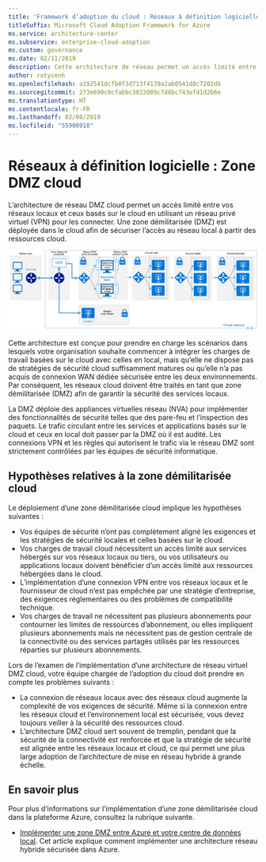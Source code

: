 ```yaml
---
title: 'Framework d’adoption du cloud : Réseaux à définition logicielle – Zone démilitarisée (DMZ) cloud'
titleSuffix: Microsoft Cloud Adoption Framework for Azure
ms.service: architecture-center
ms.subservice: enterprise-cloud-adoption
ms.custom: governance
ms.date: 02/11/2019
description: Cette architecture de réseau permet un accès limité entre vos réseaux locaux et ceux basés sur le cloud.
author: rotycenh
ms.openlocfilehash: a192541dcfb0f3d713f4139a2ab0541d0c7202db
ms.sourcegitcommit: 273e690c0cfabbc3822089c7d8bc743ef41d2b6e
ms.translationtype: HT
ms.contentlocale: fr-FR
ms.lasthandoff: 02/08/2019
ms.locfileid: "55900918"
---
```

# <a name="software-defined-networks-cloud-dmz"></a>Réseaux à définition logicielle : Zone DMZ cloud

L’architecture de réseau DMZ cloud permet un accès limité entre vos réseaux locaux et ceux basés sur le cloud en utilisant un réseau privé virtuel (VPN) pour les connecter. Une zone démilitarisée (DMZ) est déployée dans le cloud afin de sécuriser l’accès au réseau local à partir des ressources cloud.

![Architecture réseau hybride sécurisée](../../../reference-architectures/dmz/images/dmz-private.png)

Cette architecture est conçue pour prendre en charge les scénarios dans lesquels votre organisation souhaite commencer à intégrer les charges de travail basées sur le cloud avec celles en local, mais qu’elle ne dispose pas de stratégies de sécurité cloud suffisamment matures ou qu’elle n’a pas acquis de connexion WAN dédiée sécurisée entre les deux environnements. Par conséquent, les réseaux cloud doivent être traités en tant que zone démilitarisée (DMZ) afin de garantir la sécurité des services locaux.

La DMZ déploie des appliances virtuelles réseau (NVA) pour implémenter des fonctionnalités de sécurité telles que des pare-feu et l’inspection des paquets. Le trafic circulant entre les services et applications basés sur le cloud et ceux en local doit passer par la DMZ où il est audité. Les connexions VPN et les règles qui autorisent le trafic via le réseau DMZ sont strictement contrôlées par les équipes de sécurité informatique.

## <a name="cloud-dmz-assumptions"></a>Hypothèses relatives à la zone démilitarisée cloud

Le déploiement d’une zone démilitarisée cloud implique les hypothèses suivantes :

- Vos équipes de sécurité n’ont pas complètement aligné les exigences et les stratégies de sécurité locales et celles basées sur le cloud.
- Vos charges de travail cloud nécessitent un accès limité aux services hébergés sur vos réseaux locaux ou tiers, ou vos utilisateurs ou applications locaux doivent bénéficier d’un accès limité aux ressources hébergées dans le cloud.
- L’implémentation d’une connexion VPN entre vos réseaux locaux et le fournisseur de cloud n’est pas empêchée par une stratégie d’entreprise, des exigences réglementaires ou des problèmes de compatibilité technique.
- Vos charges de travail ne nécessitent pas plusieurs abonnements pour contourner les limites de ressources d’abonnement, ou elles impliquent plusieurs abonnements mais ne nécessitent pas de gestion centrale de la connectivité ou des services partagés utilisés par les ressources réparties sur plusieurs abonnements.

Lors de l’examen de l’implémentation d’une architecture de réseau virtuel DMZ cloud, votre équipe chargée de l’adoption du cloud doit prendre en compte les problèmes suivants :

- La connexion de réseaux locaux avec des réseaux cloud augmente la complexité de vos exigences de sécurité. Même si la connexion entre les réseaux cloud et l’environnement local est sécurisée, vous devez toujours veiller à la sécurité des ressources cloud.
- L’architecture DMZ cloud sert souvent de tremplin, pendant que la sécurité de la connectivité est renforcée et que la stratégie de sécurité est alignée entre les réseaux locaux et cloud, ce qui permet une plus large adoption de l’architecture de mise en réseau hybride à grande échelle.

## <a name="learn-more"></a>En savoir plus

Pour plus d’informations sur l’implémentation d’une zone démilitarisée cloud dans la plateforme Azure, consultez la rubrique suivante.

- [Implémenter une zone DMZ entre Azure et votre centre de données local](../../../reference-architectures/dmz/secure-vnet-hybrid.md). Cet article explique comment implémenter une architecture réseau hybride sécurisée dans Azure.
